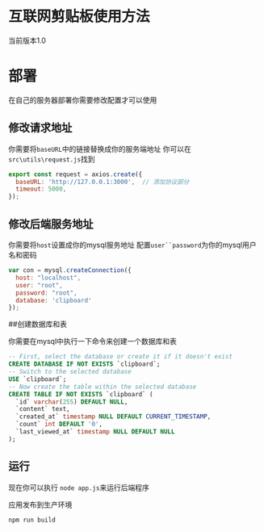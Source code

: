 # 互联网剪贴板使用方法
当前版本1.0

# 部署
在自己的服务器部署你需要修改配置才可以使用

## 修改请求地址
你需要将`baseURL`中的链接替换成你的服务端地址
你可以在`src\utils\request.js`找到

```js
export const request = axios.create({
  baseURL: 'http://127.0.0.1:3000',  // 添加协议部分
  timeout: 5000,
});
```
## 修改后端服务地址

你需要将`host`设置成你的mysql服务地址
配置`user``password`为你的mysql用户名和密码

```js
var con = mysql.createConnection({
  host: "localhost",
  user: "root",
  password: "root",
  database: 'clipboard'
});
```
##创建数据库和表

你需要在mysql中执行一下命令来创建一个数据库和表

```sql
-- First, select the database or create it if it doesn't exist
CREATE DATABASE IF NOT EXISTS `clipboard`;
-- Switch to the selected database
USE `clipboard`;
-- Now create the table within the selected database
CREATE TABLE IF NOT EXISTS `clipboard` (
  `id` varchar(255) DEFAULT NULL,
  `content` text,
  `created_at` timestamp NULL DEFAULT CURRENT_TIMESTAMP,
  `count` int DEFAULT '0',
  `last_viewed_at` timestamp NULL DEFAULT NULL
);
```

## 运行

现在你可以执行 `node app.js`来运行后端程序

应用发布到生产环境

```shell
npm run build
```







